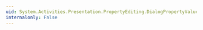 ```yaml
---
uid: System.Activities.Presentation.PropertyEditing.DialogPropertyValueEditor.DialogEditorTemplate
internalonly: False
---
```

